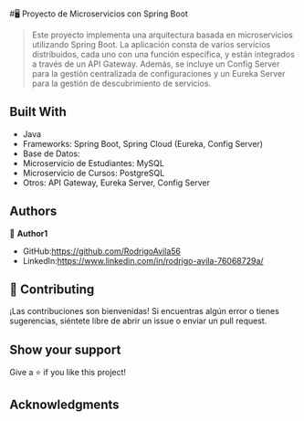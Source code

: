 <a name="readme-top"></a>

#🖥️ Proyecto de Microservicios con Spring Boot

> Este proyecto implementa una arquitectura basada en microservicios utilizando Spring Boot. La aplicación consta de varios servicios distribuidos, cada uno con una función específica, y están integrados a través de un API Gateway. Además, se incluye un Config Server para la gestión centralizada de configuraciones y un Eureka Server para la gestión de descubrimiento de servicios.

## Built With

- Java
- Frameworks: Spring Boot, Spring Cloud (Eureka, Config Server)
- Base de Datos:
- Microservicio de Estudiantes: MySQL
- Microservicio de Cursos: PostgreSQL
- Otros: API Gateway, Eureka Server, Config Server

## Authors

👤 **Author1**

- GitHub:https://github.com/RodrigoAvila56
- LinkedIn:https://www.linkedin.com/in/rodrigo-avila-76068729a/

## 🤝 Contributing

¡Las contribuciones son bienvenidas! Si encuentras algún error o tienes sugerencias, siéntete libre de abrir un issue o enviar un pull request.

## Show your support

Give a ⭐️ if you like this project!

## Acknowledgments
